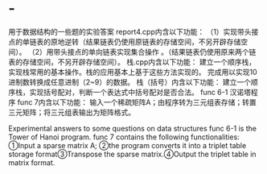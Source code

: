 # -
用于数据结构的一些题的实验答案 
report4.cpp内含以下功能：
（1）实现带头接点的单链表的原地逆转（结果链表仍使用原链表的存储空间，不另开辟存储空间）。
（2）用带头接点的单向链表实现集合操作 。（结果链表仍使用原来两个链表的存储空间，不另开辟存储空间）。
栈.cpp内含以下功能：
建立一个顺序栈，实现栈常用的基本操作。栈的应用基本上基于这些方法实现的。
完成用以实现10进制数转换成任意进制（2~9）的数据。
栈（括号）内含以下功能：
建立一个顺序栈，实现括号配对，判断一个表达式中括号配对是否合法。
func 6-1
汉诺塔程序
func 7内含以下功能：
输入一个稀疏矩阵A；由程序转为三元组表存储；转置三元矩阵；将三元组表输出为矩阵格式。

Experimental answers to some questions on data structures
func 6-1 is the Tower of Hanoi program.
func 7 contains the following functionalities:
①Input a sparse matrix A; ②the program converts it into a triplet table storage format③Transpose the sparse matrix.④Output the triplet table in matrix format.
